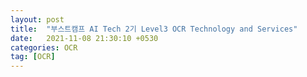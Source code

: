 ```yaml
---
layout: post
title:  "부스트캠프 AI Tech 2기 Level3 OCR Technology and Services"
date:   2021-11-08 21:30:10 +0530
categories: OCR
tag: [OCR]
---
```




